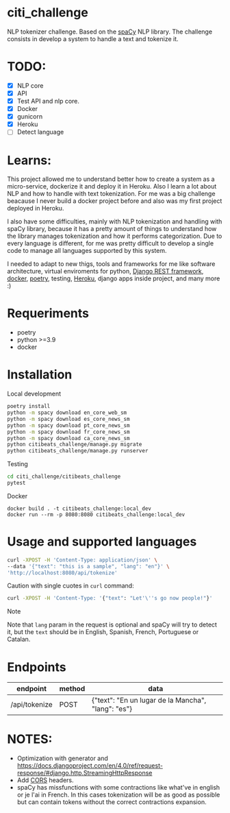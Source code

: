 # citi_challenge
NLP tokenizer challenge. Based on the [spaCy](https://spacy.io) NLP library. The challenge consists in develop a system to handle a text and tokenize it.

# TODO:
- [x] NLP core
- [x] API
- [x] Test API and nlp core.
- [x] Docker
- [x] gunicorn 
- [x] Heroku
- [ ] Detect language

# Learns:
This project allowed me to understand better how to create a system as a micro-service, dockerize it and deploy it in Heroku. Also I learn a lot about NLP and how to handle with text tokenization. For me was a big challenge beacause I never build a docker project before and also was my first project deployed in Heroku.

I also have some difficulties, mainly with NLP tokenization and handling with spaCy library, because it has a pretty amount of things to understand how the library manages tokenization and how it performs categorization. Due to every language is different, for me was pretty difficult to develop a single code to manage all languages supported by this system.

I needed to adapt to new thigs, tools and frameworks for me like software architecture, virtual enviroments for python, [Django REST framework](https://www.django-rest-framework.org), [docker](https://www.docker.com), [poetry](https://python-poetry.org), testing, [Heroku](https://id.heroku.com/login), django apps inside project, and many more :)

# Requeriments

- poetry
- python >=3.9
- docker

# Installation
Local development
```bash
poetry install
python -m spacy download en_core_web_sm
python -m spacy download es_core_news_sm
python -m spacy download pt_core_news_sm
python -m spacy download fr_core_news_sm
python -m spacy download ca_core_news_sm
python citibeats_challenge/manage.py migrate
python citibeats_challenge/manage.py runserver
```
Testing
```bash
cd citi_challenge/citibeats_challenge
pytest
```


Docker
```
docker build . -t citibeats_challenge:local_dev
docker run --rm -p 8080:8080 citibeats_challenge:local_dev
```

# Usage and supported languages
```bash
curl -XPOST -H 'Content-Type: application/json' \
--data '{"text": "this is a sample", "lang": "en"}' \
'http://localhost:8080/api/tokenize'
```
Caution with single cuotes in `curl` command:
```bash
curl -XPOST -H 'Content-Type: '{"text": "Let'\''s go now people!"}'
```
> [!NOTE]
> Note that `lang` param in the request is optional and spaCy will try to detect it, but the `text` should be in English, Spanish, French, Portuguese or Catalan.

# Endpoints
|endpoint|method|data|
|---------|---------|---------|
|/api/tokenize | POST | {"text": "En un lugar de la Mancha", "lang": "es"}|


# NOTES:
- Optimization with generator and https://docs.djangoproject.com/en/4.0/ref/request-response/#django.http.StreamingHttpResponse
- Add [CORS](https://pypi.org/project/django-cors-headers/) headers.
- spaCy has missfunctions with some contractions like what've in english or je l'ai in French. In this cases tokenization will be as good as possible but can contain tokens without the correct contractions expansion.
